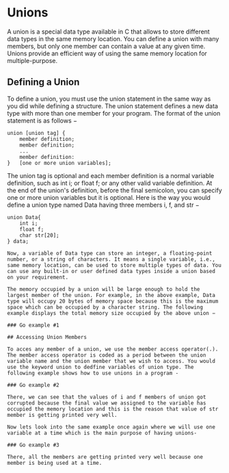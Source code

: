 # Unions

A union is a special data type available in C that allows to store different data types in the same memory location. You can define a union with many members, but only one member can contain a value at any given time. Unions provide an efficient way of using the same memory location for multiple-purpose.

## Defining a Union

To define a union, you must use the union statement in the same way as you did while defining a structure. The union statement defines a new data type with more than one member for your program. The format of the union statement is as follows −

```
union [union tag] {
    member definition;
    member definition;
    ...
    member definition:
}   [one or more union variables];
```
The union tag is optional and each member definition is a normal variable definition, such as int i; or float f; or any other valid variable definition. At the end of the union's definition, before the final semicolon, you can specify one or more union variables but it is optional. Here is the way you would define a union type named Data having three members i, f, and str −

```
union Data{
    int i;
    float f;
    char str[20];
} data;

Now, a variable of Data type can store an integer, a floating-point number, or a string of characters. It means a single variable, i.e., same memory location, can be used to store multiple types of data. You can use any built-in or user defined data types inside a union based on your requirement.

The memory occupied by a union will be large enough to hold the largest member of the union. For example, in the above example, Data type will occupy 20 bytes of memory space because this is the maximum space which can be occupied by a character string. The following example displays the total memory size occupied by the above union −

### Go example #1

## Accessing Union Members

To acces any member of a union, we use the member access operator(.). The member access operator is coded as a period between the union variable name and the union member that we wish to access. You would use the keyword union to dedfine variables of union type. The following example shows how to use unions in a program -

### Go example #2

There, we can see that the values of i and f members of union got corrupted because the final value we assigned to the variable has occupied the memory location and this is the reason that value of str member is getting printed very well.

Now lets look into the same example once again where we will use one variable at a time which is the main purpose of having unions-

### Go example #3

There, all the members are getting printed very well because one member is being used at a time.